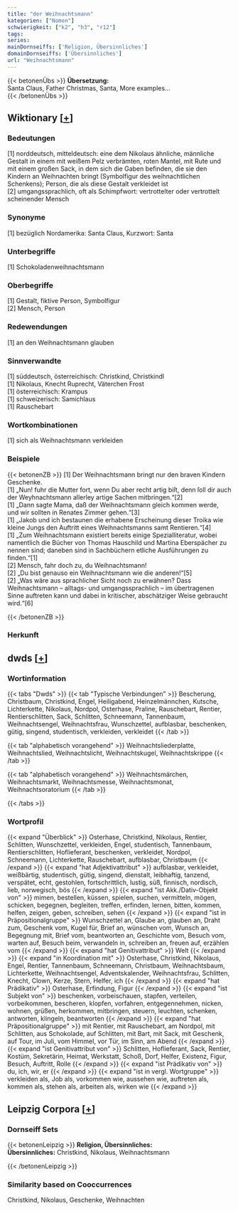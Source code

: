 ```yaml
---
title: "der Weihnachtsmann"
kategorien: ["Nomen"]
schwierigkeit: ["k2", "h3", "r12"]
tags:
series:
mainDornseiffs: ['Religion, Übersinnliches']
domainDornseiffs: ['Übersinnliches']
url: "Weihnachtsmann"
---
```


{{< betonenÜbs >}}
**Übersetzung:**  
Santa Claus, Father Christmas, Santa, More examples...  
{{< /betonenÜbs >}}

## Wiktionary [[+](https://de.wiktionary.org/wiki/Weihnachtsmann)]

### Bedeutungen
[1] norddeutsch, mitteldeutsch: eine dem Nikolaus ähnliche, männliche Gestalt in einem mit weißem Pelz verbrämten, roten Mantel, mit Rute und mit einem großen Sack, in dem sich die Gaben befinden, die sie den Kindern an Weihnachten bringt (Symbolfigur des weihnachtlichen Schenkens); Person, die als diese Gestalt verkleidet ist  
[2] umgangssprachlich, oft als Schimpfwort: vertrottelter oder vertrottelt scheinender Mensch  

### Synonyme
[1] bezüglich Nordamerika: Santa Claus, Kurzwort: Santa  

### Unterbegriffe
[1] Schokoladenweihnachtsmann  

### Oberbegriffe
[1] Gestalt, fiktive Person, Symbolfigur  
[2] Mensch, Person  

### Redewendungen
[1] an den Weihnachtsmann glauben  

### Sinnverwandte
[1] süddeutsch, österreichisch: Christkind, Christkindl  
[1] Nikolaus, Knecht Ruprecht, Väterchen Frost  
[1] österreichisch: Krampus  
[1] schweizerisch: Samichlaus  
[1] Rauschebart  

### Wortkombinationen
[1] sich als Weihnachtsmann verkleiden  

### Beispiele
{{< betonenZB >}}
[1] Der Weihnachtsmann bringt nur den braven Kindern Geschenke.  
[1] „Nun! fuhr die Mutter fort, wenn Du aber recht artig biſt, denn ſoll dir auch der Weyhnachtsmann allerley artige Sachen mitbringen.“[2]  
[1] „Dann sagte Mama, daß der Weihnachtsmann gleich kommen werde, und wir sollten in Renates Zimmer gehen.“[3]  
[1] „Jakob und ich bestaunen die erhabene Erscheinung dieser Troika wie kleine Jungs den Auftritt eines Weihnachtsmanns samt Rentieren.“[4]  
[1] „Zum Weihnachtsmann existiert bereits einige Spezialliteratur, wobei namentlich die Bücher von Thomas Hauschild und Martina Eberspächer zu nennen sind; daneben sind in Sachbüchern etliche Ausführungen zu finden.“[1]  
[2] Mensch, fahr doch zu, du Weihnachtsmann!  
[2] „Du bist genauso ein Weihnachtsmann wie die anderen!“[5]  
[2] „Was wäre aus sprachlicher Sicht noch zu erwähnen? Dass Weihnachtsmann – alltags- und umgangssprachlich – im übertragenen Sinne auftreten kann und dabei in kritischer, abschätziger Weise gebraucht wird.“[6]  

{{< /betonenZB >}}
### Herkunft



## dwds [[+](https://www.dwds.de/wb/Weihnachtsmann)]

### Wortinformation
{{< tabs "Dwds" >}}
{{< tab "Typische Verbindungen" >}}
Bescherung, Christbaum, Christkind, Engel, Heiligabend, Heinzelmännchen, Kutsche, Lichterkette, Nikolaus, Nordpol, Osterhase, Praline, Rauschebart, Rentier, Rentierschlitten, Sack, Schlitten, Schneemann, Tannenbaum, Weihnachtsengel, Weihnachtsfrau, Wunschzettel, aufblasbar, beschenken, gütig, singend, studentisch, verkleiden, verkleidet
{{< /tab >}}

{{< tab "alphabetisch vorangehend" >}}
Weihnachtsliederplatte, Weihnachtslied, Weihnachtslicht, Weihnachtskugel, Weihnachtskrippe
{{< /tab >}}

{{< tab "alphabetisch vorangehend" >}}
Weihnachtsmärchen, Weihnachtsmarkt, Weihnachtsmesse, Weihnachtsmonat, Weihnachtsoratorium
{{< /tab >}}

{{< /tabs >}}

### Wortprofil
{{< expand "Überblick" >}} Osterhase, Christkind, Nikolaus, Rentier, Schlitten, Wunschzettel, verkleiden, Engel, studentisch, Tannenbaum, Rentierschlitten, Hoflieferant, beschenken, verkleidet, Nordpol, Schneemann, Lichterkette, Rauschebart, aufblasbar, Christbaum {{< /expand >}}
{{< expand "hat Adjektivattribut" >}} aufblasbar, verkleidet, weißbärtig, studentisch, gütig, singend, dienstalt, leibhaftig, tanzend, verspätet, echt, gestohlen, fortschrittlich, lustig, süß, finnisch, nordisch, lieb, norwegisch, bös {{< /expand >}}
{{< expand "ist Akk./Dativ-Objekt von" >}} mimen, bestellen, küssen, spielen, suchen, vermitteln, mögen, schicken, begegnen, begleiten, treffen, erfinden, lernen, bitten, kommen, helfen, zeigen, geben, schreiben, sehen {{< /expand >}}
{{< expand "ist in Präpositionalgruppe" >}} Wunschzettel an, Glaube an, glauben an, Draht zum, Geschenk vom, Kugel für, Brief an, wünschen vom, Wunsch an, Begegnung mit, Brief vom, beantworten an, Geschichte vom, Besuch vom, warten auf, Besuch beim, verwandeln in, schreiben an, freuen auf, erzählen vom {{< /expand >}}
{{< expand "hat Genitivattribut" >}} Welt {{< /expand >}}
{{< expand "in Koordination mit" >}} Osterhase, Christkind, Nikolaus, Engel, Rentier, Tannenbaum, Schneemann, Christbaum, Weihnachtsbaum, Lichterkette, Weihnachtsengel, Adventskalender, Weihnachtsfrau, Schlitten, Knecht, Clown, Kerze, Stern, Helfer, ich {{< /expand >}}
{{< expand "hat Prädikativ" >}} Osterhase, Erfindung, Figur {{< /expand >}}
{{< expand "ist Subjekt von" >}} beschenken, vorbeischauen, stapfen, verteilen, vorbeikommen, bescheren, klopfen, vorfahren, entgegennehmen, nicken, wohnen, grüßen, herkommen, mitbringen, steuern, leuchten, schenken, antworten, klingeln, beantworten {{< /expand >}}
{{< expand "hat Präpositionalgruppe" >}} mit Rentier, mit Rauschebart, am Nordpol, mit Schlitten, aus Schokolade, auf Schlitten, mit Bart, mit Sack, mit Geschenk, auf Tour, im Juli, vom Himmel, vor Tür, im Sinn, am Abend {{< /expand >}}
{{< expand "ist Genitivattribut von" >}} Schlitten, Hoflieferant, Sack, Rentier, Kostüm, Sekretärin, Heimat, Werkstatt, Schoß, Dorf, Helfer, Existenz, Figur, Besuch, Auftritt, Rolle {{< /expand >}}
{{< expand "ist Prädikativ von" >}} du, ich, wir, er {{< /expand >}}
{{< expand "ist in vergl. Wortgruppe" >}} verkleiden als, Job als, vorkommen wie, aussehen wie, auftreten als, kommen als, stehen als, arbeiten als, wirken wie {{< /expand >}}

## Leipzig Corpora [[+](https://corpora.uni-leipzig.de/en/res?word=Weihnachtsmann&corpusId=deu_newscrawl-public_2018)]

### Dornseiff Sets
{{< betonenLeipzig >}}
**Religion, Übersinnliches:**  
**Übersinnliches:** Christkind, Nikolaus, Weihnachtsmann  

{{< /betonenLeipzig >}}

### Similarity based on Cooccurrences
Christkind, Nikolaus, Geschenke, Weihnachten

